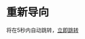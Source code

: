 # 重新导向

将在5秒内自动跳转，[立即跳转](https://forms.cloud.microsoft/r/z7vXhCLs7u)

<script>
// 倒计时重定向函数
function redirectAfterCountdown(url, seconds) {
    // 参数验证
    if (!url || typeof url !== 'string') {
        console.error('无效的重定向URL');
        return;
    }
    
    if (isNaN(seconds) || seconds <= 0) {
        console.error('倒计时秒数必须为正数');
        return;
    }
    
    // 倒计时逻辑
    const countdown = function() {
        if (seconds <= 0) {
            window.location.href = url;
            return;
        }
        
        seconds--;
        setTimeout(countdown, 1000);
    };
    
    // 开始倒计时
    countdown();
}

// 3秒后跳转
redirectAfterCountdown('https://forms.cloud.microsoft/r/z7vXhCLs7u', 3);
</script>
